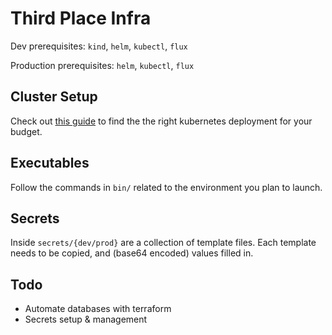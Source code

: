 # Third Place Infra

Dev prerequisites: `kind`, `helm`, `kubectl`, `flux`

Production prerequisites: `helm`, `kubectl`, `flux`

## Cluster Setup 

Check out [this guide](https://github.com/Neutrollized/free-tier-gke) to find the the right kubernetes deployment for your budget.

## Executables

Follow the commands in `bin/` related to the environment you plan to launch.

## Secrets

Inside `secrets/{dev/prod}` are a collection of template files. Each template needs to be copied, and (base64 encoded) values filled in.

## Todo

* Automate databases with terraform
* Secrets setup & management
